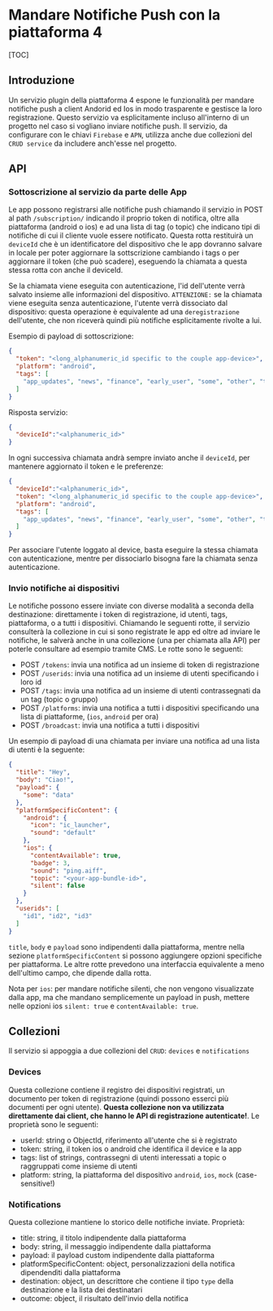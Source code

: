 # Mandare Notifiche Push con la piattaforma 4

[TOC]

## Introduzione
Un servizio plugin della piattaforma 4 espone le funzionalità per mandare notifiche push a client Andorid ed Ios in modo trasparente e gestisce la loro registrazione.
Questo servizio va esplicitamente incluso all'interno di un progetto nel caso si vogliano inviare notifiche push. Il servizio, da configurare con le chiavi `Firebase` e `APN`, utilizza anche due collezioni del `CRUD service` da includere anch'esse nel progetto.

## API

### Sottoscrizione al servizio da parte delle App
Le app possono registrarsi alle notifiche push chiamando il servizio in POST al path `/subscription/` indicando il proprio token di notifica, oltre alla piattaforma (android o ios) e ad una lista di tag (o topic) che indicano tipi di notifiche di cui il cliente vuole essere notificato. Questa rotta restituirà un `deviceId` che è un identificatore del dispositivo che le app dovranno salvare in locale per poter aggiornare la sottscrizione cambiando i tags o per aggiornare il token (che può scadere), eseguendo la chiamata a questa stessa rotta con anche il deviceId.


Se la chiamata viene eseguita con autenticazione, l'id dell'utente verrà salvato insieme alle informazioni del dispositivo. `ATTENZIONE:` se la chiamata viene eseguita senza autenticazione, l'utente verrà dissociato dal dispositivo: questa operazione è equivalente ad una `deregistrazione` dell'utente, che non riceverà quindi più notifiche esplicitamente rivolte a lui.

Esempio di payload di sottoscrizione:
```json
{
  "token": "<long_alphanumeric_id specific to the couple app-device>",
  "platform": "android",
  "tags": [
    "app_updates", "news", "finance", "early_user", "some", "other", "tag", "app_version_1.1.0"
  ]
}
```

Risposta servizio:
```json
{
  "deviceId":"<alphanumeric_id>"
}
```

In ogni successiva chiamata andrà sempre inviato anche il `deviceId`, per mantenere aggiornato il token e le preferenze:
```json
{
  "deviceId":"<alphanumeric_id>",
  "token": "<long_alphanumeric_id specific to the couple app-device>",
  "platform": "android",
  "tags": [
    "app_updates", "news", "finance", "early_user", "some", "other", "tag", "app_version_1.1.0"
  ]
}
```

Per associare l'utente loggato al device, basta eseguire la stessa chiamata con autenticazione, mentre per dissociarlo bisogna fare la chiamata senza autenticazione.

### Invio notifiche ai dispositivi
Le notifiche possono essere inviate con diverse modalità a seconda della destinazione: direttamente i token di registrazione, id utenti, tags, piattaforma, o a tutti i dispositivi.
Chiamando le seguenti rotte, il servizio consulterà la collezione in cui si sono registrate le app ed oltre ad inviare le notifiche, le salverà anche in una collezione (una per chiamata alla API) per poterle consultare ad esempio tramite CMS.
Le rotte sono le seguenti:

- POST `/tokens`: invia una notifica ad un insieme di token di registrazione
- POST `/userids`: invia una notifica ad un insieme di utenti specificando i loro id
- POST `/tags`: invia una notifica ad un insieme di utenti contrassegnati da un tag (topic o gruppo)
- POST `/platforms`: invia una notifica a tutti i dispositivi specificando una lista di piattaforme, (`ios`, `android` per ora)
- POST `/broadcast`: invia una notifica a tutti i dispositivi


Un esempio di payload di una chiamata per inviare una notifica ad una lista di utenti è la seguente:
```json
{
  "title": "Hey",
  "body": "Ciao!",
  "payload": {
    "some": "data"
  },
  "platformSpecificContent": {
    "android": {
      "icon": "ic_launcher",
      "sound": "default"
    },
    "ios": {
      "contentAvailable": true,
      "badge": 3,
      "sound": "ping.aiff",
      "topic": "<your-app-bundle-id>",
      "silent": false
    }
  },
  "userids": [
    "id1", "id2", "id3"
  ]
}
```

`title`, `body` e `payload` sono indipendenti dalla piattaforma, mentre nella sezione `platformSpecificContent` si possono aggiungere opzioni specifiche per piattaforma. Le altre rotte prevedono una interfaccia equivalente a meno dell'ultimo campo, che dipende dalla rotta.

Nota per `ios`: per mandare notifiche silenti, che non vengono visualizzate dalla app, ma che mandano semplicemente un payload in push, mettere nelle opzioni ios `silent: true` e `contentAvailable: true`.

## Collezioni
Il servizio si appoggia a due collezioni del `CRUD`: `devices` e `notifications`

### Devices
Questa collezione contiene il registro dei dispositivi registrati, un documento per token di registrazione (quindi possono esserci più documenti per ogni utente). __Questa collezione non va utilizzata direttamente dai client, che hanno le API di registrazione autenticate!__.
Le proprietà sono le seguenti:


- userId: string o ObjectId, riferimento all'utente che si è registrato
- token: string, il token ios o android che identifica il device e la app
- tags: list of strings, contrassegni di utenti interessati a topic o raggruppati come insieme di utenti
- platform: string, la piattaforma del dispositivo `android`, `ios`, `mock` (case-sensitive!)

### Notifications
Questa collezione mantiene lo storico delle notifiche inviate. Proprietà:


- title: string, il titolo indipendente dalla piattaforma
- body: string, il messaggio indipendente dalla piattaforma
- payload: il payload custom indipendente dalla piattaforma
- platformSpecificContent: object, personalizzazioni della notifica dipendendìti dalla piattaforma
- destination: object, un descrittore che contiene il tipo `type` della destinazione e la lista dei destinatari
- outcome: object, il risultato dell'invio della notifica
